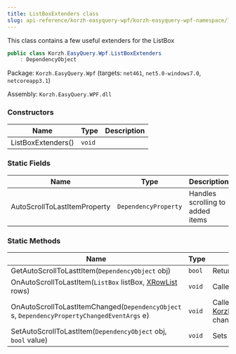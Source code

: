 ```yaml
---
title: ListBoxExtenders class
slug: api-reference/korzh-easyquery-wpf/korzh-easyquery-wpf-namespace/listboxextenders-class
---
```



This class contains a few useful extenders for the ListBox
```csharp
public class Korzh.EasyQuery.Wpf.ListBoxExtenders
    : DependencyObject

```
Package: `Korzh.EasyQuery.Wpf` (targets: `net461`, `net5.0-windows7.0`, `netcoreapp3.1`)

Assembly: `Korzh.EasyQuery.WPF.dll`

### Constructors

| Name | Type | Description | 
| --- | --- | --- | 
| ListBoxExtenders() | `void` |  | 


### Static Fields

| Name | Type | Description | 
| --- | --- | --- | 
| AutoScrollToLastItemProperty | `DependencyProperty` | Handles scrolling to added items | 


### Static Methods

| Name | Type | Description | 
| --- | --- | --- | 
| GetAutoScrollToLasttItem(`DependencyObject` obj) | `bool` | Returns the value of the AutoScrollToCurrentItemProperty | 
| OnAutoScrollToLastItem(`ListBox` listBox, [XRowList](/api-reference/korzh-easyquery-wpf/korzh-easyquery-wpf-namespace/xrowlist-class) rows) | `void` | Called when listbox is scrolled to last item. | 
| OnAutoScrollToLastItemChanged(`DependencyObject` s, `DependencyPropertyChangedEventArgs` e) | `void` | Called when [Korzh.EasyQuery.Wpf.ListBoxExtenders.OnAutoScrollToLastItem(System.Windows.Controls.ListBox,Korzh.EasyQuery.Wpf.XRowList)](/api-reference/korzh-easyquery-wpf/korzh-easyquery-wpf-namespace/listboxextenders-class) changes | 
| SetAutoScrollToLastItem(`DependencyObject` obj, `bool` value) | `void` | Sets the value of the AutoScrollToCurrentItemProperty |